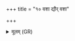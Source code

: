+++
title = "१० वशा द्यौर् वशा"

+++
<details><summary>मूलम् (GR)</summary>

वशा द्यौर् वशा पृथिवी  
वशा विष्णुः प्रजापतिः ।  
वशाया दुग्धम् अपिबन्  
साध्या वसवश् च ये ॥
</details>